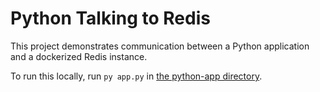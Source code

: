 # Python Talking to Redis  

This project demonstrates communication between a Python application and a dockerized Redis instance. 

To run this locally, run `py app.py` in [the python-app directory](python-app).
